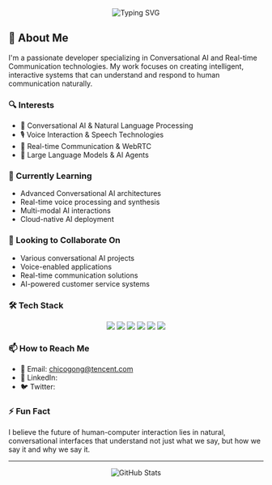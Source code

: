 <div align="center">
  <img src="https://readme-typing-svg.herokuapp.com?font=Fira+Code&pause=1000&color=2AA889&center=true&vCenter=true&width=435&lines=Hi+there+👋+I'm+Chico+Gong;Conversational+AI+Enthusiast;Real-time+Communication+Developer" alt="Typing SVG" />
</div>

## 🚀 About Me

I'm a passionate developer specializing in Conversational AI and Real-time Communication technologies. My work focuses on creating intelligent, interactive systems that can understand and respond to human communication naturally.

### 🔍 Interests
- 🤖 Conversational AI & Natural Language Processing
- 🎙️ Voice Interaction & Speech Technologies
- 📡 Real-time Communication & WebRTC
- 🧠 Large Language Models & AI Agents

### 🌱 Currently Learning
- Advanced Conversational AI architectures
- Real-time voice processing and synthesis
- Multi-modal AI interactions
- Cloud-native AI deployment

### 💞️ Looking to Collaborate On
- Various conversational AI projects
- Voice-enabled applications
- Real-time communication solutions
- AI-powered customer service systems

### 🛠️ Tech Stack
<p align="center">
  <img src="https://img.shields.io/badge/Node.js-43853D?style=for-the-badge&logo=node.js&logoColor=white" />
  <img src="https://img.shields.io/badge/Python-3776AB?style=for-the-badge&logo=python&logoColor=white" />
  <img src="https://img.shields.io/badge/JavaScript-F7DF1E?style=for-the-badge&logo=javascript&logoColor=black" />
  <img src="https://img.shields.io/badge/WebRTC-333333?style=for-the-badge&logo=webrtc&logoColor=white" />
  <img src="https://img.shields.io/badge/OpenAI-412991?style=for-the-badge&logo=openai&logoColor=white" />
  <img src="https://img.shields.io/badge/Realtime_AI_Agent-2AA889?style=for-the-badge&logo=tencent&logoColor=white" />
</p>

### 📫 How to Reach Me
- 📧 Email: [chicogong@tencent.com](mailto:chicogong@tencent.com)
- 💼 LinkedIn: 
- 🐦 Twitter:

### ⚡ Fun Fact
I believe the future of human-computer interaction lies in natural, conversational interfaces that understand not just what we say, but how we say it and why we say it.

---

<div align="center">
  <img src="https://github-readme-stats.vercel.app/api?username=chicogong&show_icons=true&theme=radical" alt="GitHub Stats" />
</div>
